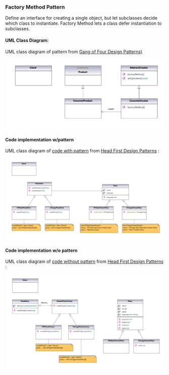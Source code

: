 ### Factory Method Pattern

Define an interface for creating a single object, but let subclasses decide which class to instantiate. Factory Method lets a class defer instantiation to subclasses.

#### UML Class Diagram:

UML class diagram of pattern from  [Gang of Four Design Patterns)](https://www.amazon.com/Design-Patterns-Object-Oriented-Addison-Wesley-Professional-ebook/dp/B000SEIBB8) 

<img src="factory_method.png" alt="drawing" width="550"/> 

#### Code implementation w/pattern

UML class diagram of [code with pattern](../../app/src/main/java/com/example/gofp/head_first/sol/creational/factory_method) from [Head First Design Patterns](https://www.amazon.com/Head-First-Design-Patterns-Brain-Friendly/dp/0596007124) :

<img src="factory_method_sol.png" alt="drawing" width="800"/> 

#### Code implementation w/o pattern

UML class diagram of [code without pattern](../../app/src/main/java/com/example/gofp/head_first/pre/creational/factory_method) from [Head First Design Patterns](https://www.amazon.com/Head-First-Design-Patterns-Brain-Friendly/dp/0596007124) :

<img src="factory_method_pre.png" alt="drawing" width="800"/> 